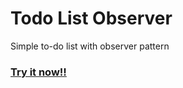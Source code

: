 # Todo List Observer
Simple to-do list with observer pattern
### [Try it now!!](https://osvaldozakowicz.github.io/ToDoListObserver/)
